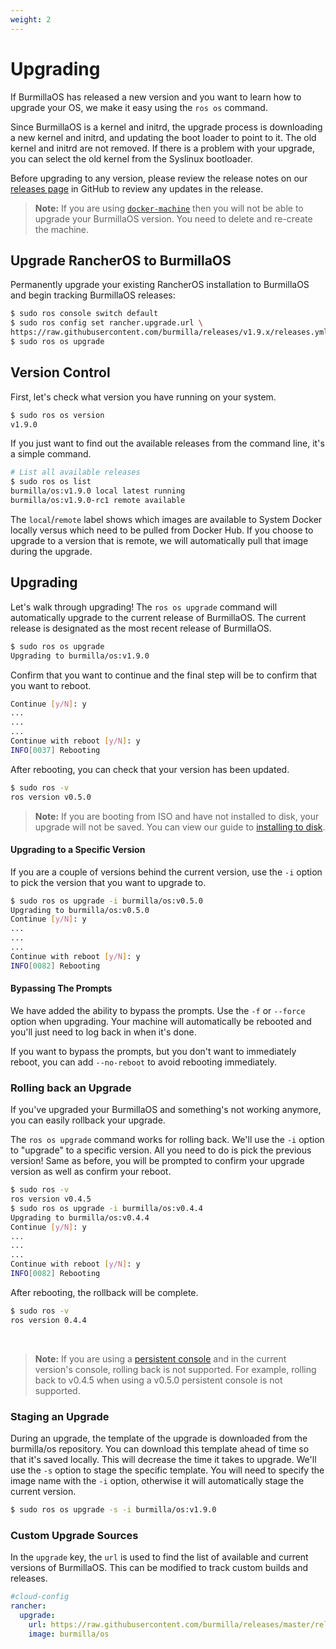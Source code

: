 ```yaml
---
weight: 2
---
```

# Upgrading

If BurmillaOS has released a new version and you want to learn how to upgrade your OS, we make it easy using the `ros os` command.

Since BurmillaOS is a kernel and initrd, the upgrade process is downloading a new kernel and initrd, and updating the boot loader to point to it. The old kernel and initrd are not removed. If there is a problem with your upgrade, you can select the old kernel from the Syslinux bootloader.

Before upgrading to any version, please review the release notes on our [releases page](https://github.com/burmilla/os/releases) in GitHub to review any updates in the release.

> **Note:** If you are using [`docker-machine`](/docs/installation/workstation/docker-machine) then you will not be able to upgrade your BurmillaOS version. You need to delete and re-create the machine.


## Upgrade RancherOS to BurmillaOS

Permanently upgrade your existing RancherOS installation to BurmillaOS and begin tracking BurmillaOS releases:

```bash
$ sudo ros console switch default
$ sudo ros config set rancher.upgrade.url \
https://raw.githubusercontent.com/burmilla/releases/v1.9.x/releases.yml
$ sudo ros os upgrade
```

## Version Control

First, let's check what version you have running on your system.

```bash
$ sudo ros os version
v1.9.0
```

If you just want to find out the available releases from the command line, it's a simple command.

```bash
# List all available releases
$ sudo ros os list
burmilla/os:v1.9.0 local latest running
burmilla/os:v1.9.0-rc1 remote available
```

The `local`/`remote` label shows which images are available to System Docker locally versus which need to be pulled from Docker Hub. If you choose to upgrade to a version that is remote, we will automatically pull that image during the upgrade.

## Upgrading

Let's walk through upgrading! The `ros os upgrade` command will automatically upgrade to the current release of BurmillaOS. The current release is designated as the most recent release of BurmillaOS.

```bash
$ sudo ros os upgrade
Upgrading to burmilla/os:v1.9.0
```

Confirm that you want to continue and the final step will be to confirm that you want to reboot.

```bash
Continue [y/N]: y
...
...
...
Continue with reboot [y/N]: y
INFO[0037] Rebooting
```

After rebooting, you can check that your version has been updated.

```bash
$ sudo ros -v
ros version v0.5.0
```

> **Note:** If you are booting from ISO and have not installed to disk, your upgrade will not be saved. You can view our guide to [installing to disk](/docs/installation/server/install-to-disk).

#### Upgrading to a Specific Version

If you are a couple of versions behind the current version, use the `-i` option to pick the version that you want to upgrade to.

```bash
$ sudo ros os upgrade -i burmilla/os:v0.5.0
Upgrading to burmilla/os:v0.5.0
Continue [y/N]: y
...
...
...
Continue with reboot [y/N]: y
INFO[0082] Rebooting
```

#### Bypassing The Prompts

We have added the ability to bypass the prompts. Use the `-f` or `--force` option when upgrading. Your machine will automatically be rebooted and you'll just need to log back in when it's done.

If you want to bypass the prompts, but you don't want to immediately reboot, you can add `--no-reboot` to avoid rebooting immediately.

### Rolling back an Upgrade

If you've upgraded your BurmillaOS and something's not working anymore, you can easily rollback your upgrade.

The `ros os upgrade` command works for rolling back. We'll use the `-i` option to "upgrade" to a specific version. All you need to do is pick the previous version! Same as before, you will be prompted to confirm your upgrade version as well as confirm your reboot.

```bash
$ sudo ros -v
ros version v0.4.5
$ sudo ros os upgrade -i burmilla/os:v0.4.4
Upgrading to burmilla/os:v0.4.4
Continue [y/N]: y
...
...
...
Continue with reboot [y/N]: y
INFO[0082] Rebooting
```
After rebooting, the rollback will be complete.

```bash
$ sudo ros -v
ros version 0.4.4
```

<br>

> **Note:** If you are using a [persistent console](/docs/installation/custom-builds/custom-console#console-persistence) and in the current version's console, rolling back is not supported. For example, rolling back to v0.4.5 when using a v0.5.0 persistent console is not supported.

### Staging an Upgrade

During an upgrade, the template of the upgrade is downloaded from the burmilla/os repository. You can download this template ahead of time so that it's saved locally. This will decrease the time it takes to upgrade. We'll use the `-s` option to stage the specific template. You will need to specify the image name with the `-i` option, otherwise it will automatically stage the current version.

```bash
$ sudo ros os upgrade -s -i burmilla/os:v1.9.0
```

### Custom Upgrade Sources

In the `upgrade` key, the `url` is used to find the list of available and current versions of BurmillaOS. This can be modified to track custom builds and releases.

```yaml
#cloud-config
rancher:
  upgrade:
    url: https://raw.githubusercontent.com/burmilla/releases/master/releases.yml
    image: burmilla/os
```
